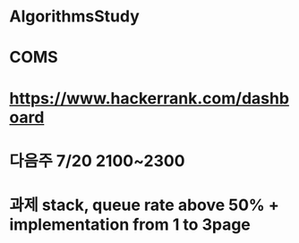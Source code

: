 # AlgorithmsStudy 
# COMS
# https://www.hackerrank.com/dashboard
# 다음주 7/20 2100~2300
# 과제 stack, queue rate above 50%  + implementation from 1 to 3page


